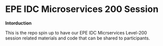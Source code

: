# EPE IDC Microservices 200 Session

**Intorduction**
<p>This is the repo spin up to have our EPE IDC Micrservices Level-200 session related materials and code that can be shared to participants.<p>
